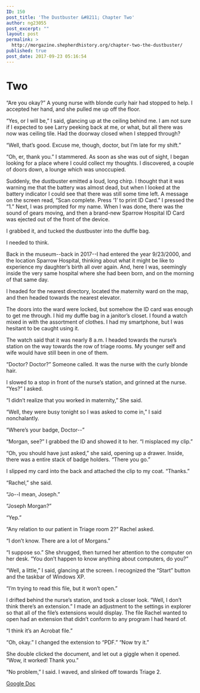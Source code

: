 ```yaml
---
ID: 150
post_title: 'The Dustbuster &#8211; Chapter Two'
author: ng23055
post_excerpt: ""
layout: post
permalink: >
  http://morgazine.shepherdhistory.org/chapter-two-the-dustbuster/
published: true
post_date: 2017-09-23 05:16:54
---
```

<h1>Two</h1>
“Are you okay?” A young nurse with blonde curly hair had stopped to help. I accepted her hand, and she pulled me up off the floor.

“Yes, or I will be,” I said, glancing up at the ceiling behind me. I am not sure if I expected to see Larry peeking back at me, or what, but all there was now was ceiling tile. Had the doorway closed when I stepped through?

“Well, that’s good. Excuse me, though, doctor, but I’m late for my shift.”

“Oh, er, thank you.” I stammered. As soon as she was out of sight, I began looking for a place where I could collect my thoughts. I discovered, a couple of doors down, a lounge which was unoccupied.

Suddenly, the dustbuster emitted a loud, long chirp. I thought that it was warning me that the battery was almost dead, but when I looked at the battery indicator I could see that there was still some time left. A message on the screen read, “Scan complete. Press ‘1’ to print ID Card.” I pressed the “1.” Next, I was prompted for my name. When I was done, there was the sound of gears moving, and then a brand-new Sparrow Hospital ID Card was ejected out of the front of the device.

I grabbed it, and tucked the dustbuster into the duffle bag.

I needed to think.

Back in the museum--back in 2017--I had entered the year 9/23/2000, and the location Sparrow Hospital, thinking about what it might be like to experience my daughter’s birth all over again. And, here I was, seemingly inside the very same hospital where she had been born, and on the morning of that same day.

I headed for the nearest directory, located the maternity ward on the map, and then headed towards the nearest elevator.

The doors into the ward were locked, but somehow the ID card was enough to get me through. I hid my duffle bag in a janitor’s closet. I found a watch mixed in with the assortment of clothes. I had my smartphone, but I was hesitant to be caught using it.

The watch said that it was nearly 8 a.m. I headed towards the nurse’s station on the way towards the row of triage rooms. My younger self and wife would have still been in one of them.

“Doctor? Doctor?” Someone called. It was the nurse with the curly blonde hair.

I slowed to a stop in front of the nurse’s station, and grinned at the nurse. “Yes?” I asked.

“I didn’t realize that you worked in maternity,” She said.

“Well, they were busy tonight so I was asked to come in,” I said nonchalantly.

“Where’s your badge, Doctor--”

“Morgan, see?” I grabbed the ID and showed it to her. “I misplaced my clip.”

“Oh, you should have just asked,” she said, opening up a drawer. Inside, there was a entire stack of badge holders. “There you go.”

I slipped my card into the back and attached the clip to my coat. “Thanks.”

“Rachel,” she said.

“Jo--I mean, Joseph.”

“Joseph Morgan?”

“Yep.”

“Any relation to our patient in Triage room 2?” Rachel asked.

“I don’t know. There are a lot of Morgans.”

“I suppose so.” She shrugged, then turned her attention to the computer on her desk. “You don’t happen to know anything about computers, do you?”

“Well, a little,” I said, glancing at the screen. I recognized the “Start” button and the taskbar of Windows XP.

“I’m trying to read this file, but it won’t open.”

I drifted behind the nurse’s station, and took a closer look. “Well, I don’t think there’s an extension.” I made an adjustment to the settings in explorer so that all of the file’s extensions would display. The file Rachel wanted to open had an extension that didn’t conform to any program I had heard of.

“I think it’s an Acrobat file.”

“Oh, okay.” I changed the extension to “PDF.” “Now try it.”

She double clicked the document, and let out a giggle when it opened. “Wow, it worked! Thank you.”

“No problem,” I said. I waved, and slinked off towards Triage 2.

<a href="https://docs.google.com/document/d/1YH28QR5viNvbmv1kckSJ7iMlG6fWtjF3jLDQdZMLFXk/edit?usp=sharing">Google Doc</a>